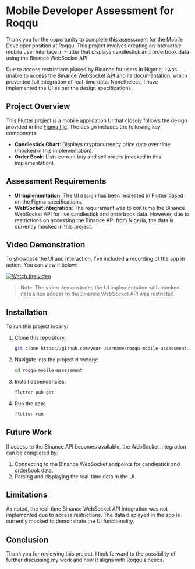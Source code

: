 # Mobile Developer Assessment for Roqqu

Thank you for the opportunity to complete this assessment for the Mobile Developer position at Roqqu. This project involves creating an interactive mobile user interface in Flutter that displays candlestick and orderbook data using the Binance WebSocket API. 

Due to access restrictions placed by Binance for users in Nigeria, I was unable to access the Binance WebSocket API and its documentation, which prevented full integration of real-time data. Nonetheless, I have implemented the UI as per the design specifications.

## Project Overview

This Flutter project is a mobile application UI that closely follows the design provided in the [Figma file](https://www.figma.com/file/jR33GYkNjebdZfLtbpXBxQ/Mobile-Design-Test?type=design&node-id=0%3A1&t=vcCqqyzHjpFQ1ZgU-1). The design includes the following key components:

- **Candlestick Chart**: Displays cryptocurrency price data over time (mocked in this implementation).
- **Order Book**: Lists current buy and sell orders (mocked in this implementation).

## Assessment Requirements

- **UI Implementation**: The UI design has been recreated in Flutter based on the Figma specifications.
- **WebSocket Integration**: The requirement was to consume the Binance WebSocket API for live candlestick and orderbook data. However, due to restrictions on accessing the Binance API from Nigeria, the data is currently mocked in this project.

## Video Demonstration

To showcase the UI and interaction, I've included a recording of the app in action. You can view it below:

[![Watch the video](https://img.youtube.com/vi/VIDEO_ID/0.jpg)](https://github.com/victorhez/exchange-task/blob/main/record.mp4)


> Note: The video demonstrates the UI implementation with mocked data since access to the Binance WebSocket API was restricted.

## Installation

To run this project locally:

1. Clone this repository:
    ```bash
    git clone https://github.com/your-username/roqqu-mobile-assessment.git
    ```
2. Navigate into the project directory:
    ```bash
    cd roqqu-mobile-assessment
    ```
3. Install dependencies:
    ```bash
    flutter pub get
    ```
4. Run the app:
    ```bash
    flutter run
    ```

## Future Work

If access to the Binance API becomes available, the WebSocket integration can be completed by:
1. Connecting to the Binance WebSocket endpoints for candlestick and orderbook data.
2. Parsing and displaying the real-time data in the UI.

## Limitations

As noted, the real-time Binance WebSocket API integration was not implemented due to access restrictions. The data displayed in the app is currently mocked to demonstrate the UI functionality.

## Conclusion

Thank you for reviewing this project. I look forward to the possibility of further discussing my work and how it aligns with Roqqu's needs.
